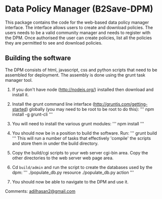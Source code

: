 # Data Policy Manager (B2Save-DPM)
This package contains the code for the web-based data policy manager interface.
The interface allows users to create and download policies. The users needs
to be a valid community manager and needs to register with the DPM. Once
authorised the user can create policies, list all the policies they are
permitted to see and download policies.

## Building the software
The DPM consists of html, javascript, css and python scripts that need
to be assembled for deployment. The assembly is done using the grunt
task manager tool.

1. If you don't have node (http://nodejs.org/) installed then download and
   install it.

2. Install the grunt command line interface
   (http://gruntjs.com/getting-started) globally (you may need to be root to
   be root to do this): 
'''
npm install -g grunt-cli
'''

3. You will need to install the various grunt modules:
'''
npm install
'''

4. You should now be in a position to build the software. Run:
'''
grunt build
'''
This will run a number of tasks that effectively 'compile' the scripts
and store them in under the build directory.

5. Copy the build/cgi scripts to your web server cgi-bin area. Copy the other directories
   to the web server web page area.
6. Cd `build/admin` and run the script to create the databases used by the dpm:
'''
./populate_db.py resource
./populate_db.py action
'''
7. You should now be able to navigate to the DPM and use it.

Comments:
adilhasan2@gmail.com
